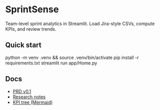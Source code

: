 # SprintSense
Team-level sprint analytics in Streamlit. Load Jira-style CSVs, compute KPIs, and review trends.

## Quick start
python -m venv .venv && source .venv/bin/activate
pip install -r requirements.txt
streamlit run app/Home.py

## Docs
- [PRD v0.1](docs/PRD_v0.1.md)
- [Research notes](docs/research_notes.md)
- [KPI tree (Mermaid)](docs/kpi_tree.mmd)
